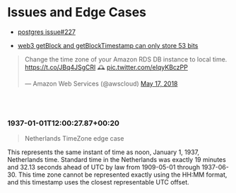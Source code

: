 # Issues and Edge Cases

- [postgres issue#227](https://github.com/lib/pq/issues/227)

- [web3 getBlock and getBlockTimestamp can only store 53 bits](https://github.com/ChainSafe/web3.js/issues/3512)

<blockquote class="twitter-tweet"><p lang="en" dir="ltr">Change the time zone of your Amazon RDS DB instance to local time. <a href="https://t.co/JBq4JSgCRl">https://t.co/JBq4JSgCRl</a> 🕰 <a href="https://t.co/eIqyKBczPP">pic.twitter.com/eIqyKBczPP</a></p>&mdash; Amazon Web Services (@awscloud) <a href="https://twitter.com/awscloud/status/997174917908004864?ref_src=twsrc%5Etfw">May 17, 2018</a></blockquote>
<br>
<br>

### 1937-01-01T12:00:27.87+00:20

> Netherlands TimeZone edge case

This represents the same instant of time as noon, January 1, 1937,
Netherlands time. Standard time in the Netherlands was exactly 19
minutes and 32.13 seconds ahead of UTC by law from 1909-05-01 through
1937-06-30. This time zone cannot be represented exactly using the HH:MM
format, and this timestamp uses the closest representable UTC offset.
